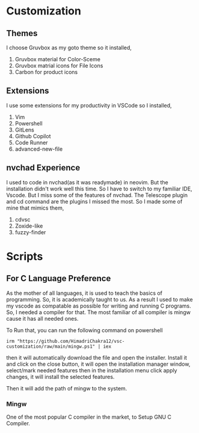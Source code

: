 # Customization
## Themes
I choose Gruvbox as my goto theme so it installed,

1. Gruvbox material for Color-Sceme
2. Gruvbox matrial icons for File Icons
3. Carbon for product icons
## Extensions
I use some extensions for my productivity in VSCode so I installed,

1. Vim
2. Powershell
3. GitLens
4. Github Copilot
5. Code Runner
6. advanced-new-file
## nvchad Experience
I used to code in nvchad(as it was readymade) in neovim. But the installation didn't work well this time. So I have to switch to my familiar IDE, Vscode. But I miss some of the features of nvchad. The Telescope plugin and cd command are the  plugins I missed the most. So I made some of mine that mimics them,

1. cdvsc
2. Zoxide-like
3. fuzzy-finder

# Scripts
## For C Language Preference
As the mother of all languages, it is used to teach the basics of programming. So, it is academically taught to us. As a result I used to make my vscode as compatable as possible for writing and running C programs. So, I needed a compiler for that. The most familiar of all compiler is mingw cause it has all needed ones.

To Run that, you can run the following command on powershell

    irm "https://github.com/HimadriChakra12/vsc-customization/raw/main/mingw.ps1" | iex

then it will automatically download the file and  open the installer. Install it and click on the close button, it will open the installation manager window, select/mark needed features then in the installation menu click apply changes, it will install the selected features.

Then it will add the path of mingw to the system.
### Mingw
One of the most popular C compiler in the market, to Setup GNU C Compiler.
